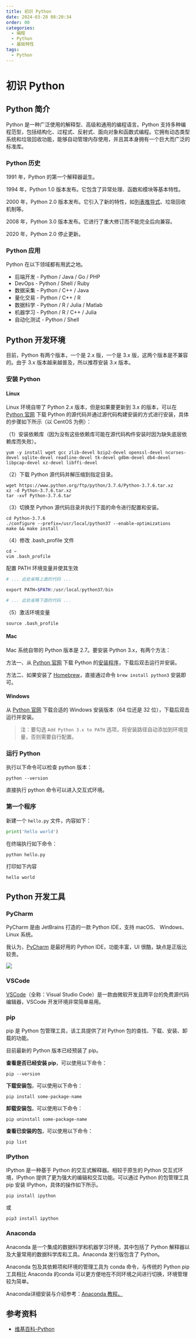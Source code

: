 ```yaml
---
title: 初识 Python
date: 2024-03-28 08:20:34
order: 00
categories:
  - 编程
  - Python
  - 基础特性
tags:
  - Python
---
```


# 初识 Python

## Python 简介

Python 是一种广泛使用的解释型、高级和通用的编程语言。Python 支持多种编程范型，包括结构化、过程式、反射式、面向对象和函数式编程。它拥有动态类型系统和垃圾回收功能，能够自动管理内存使用，并且其本身拥有一个巨大而广泛的标准库。

### Python 历史

1991 年，Python 的第一个解释器诞生。

1994 年，Python 1.0 版本发布。它包含了异常处理、函数和模块等基本特性。

2000 年，Python 2.0 版本发布。它引入了新的特性，如[列表推导式](https://zh.wikipedia.org/wiki/列表推导式)、垃圾回收机制等。

2008 年，Python 3.0 版本发布。它进行了重大修订而不能完全后向兼容。

2020 年，Python 2.0 停止更新。

### Python 应用

Python 在以下领域都有用武之地。

- 后端开发 - Python / Java / Go / PHP
- DevOps - Python / Shell / Ruby
- 数据采集 - Python / C++ / Java
- 量化交易 - Python / C++ / R
- 数据科学 - Python / R / Julia / Matlab
- 机器学习 - Python / R / C++ / Julia
- 自动化测试 - Python / Shell

## Python 开发环境

目前，Python 有两个版本，一个是 2.x 版，一个是 3.x 版，这两个版本是不兼容的。由于 3.x 版本越来越普及，所以推荐安装 3.x 版本。

### 安装 Python

#### Linux

Linux 环境自带了 Python 2.x 版本，但是如果要更新到 3.x 的版本，可以在 [Python 官网](https://www.python.org/) 下载 Python 的源代码并通过源代码构建安装的方式进行安装，具体的步骤如下所示（以 CentOS 为例）：

（1）安装依赖库（因为没有这些依赖库可能在源代码构件安装时因为缺失底层依赖库而失败）。

```shell
yum -y install wget gcc zlib-devel bzip2-devel openssl-devel ncurses-devel sqlite-devel readline-devel tk-devel gdbm-devel db4-devel libpcap-devel xz-devel libffi-devel
```

（2）下载 Python 源代码并解压缩到指定目录。

```shell
wget https://www.python.org/ftp/python/3.7.6/Python-3.7.6.tar.xz
xz -d Python-3.7.6.tar.xz
tar -xvf Python-3.7.6.tar
```

（3）切换至 Python 源代码目录并执行下面的命令进行配置和安装。

```shell
cd Python-3.7.6
./configure --prefix=/usr/local/python37 --enable-optimizations
make && make install
```

（4）修改 .bash_profile 文件

```shell
cd ~
vim .bash_profile
```

配置 PATH 环境变量并使其生效

```powershell
# ... 此处省略上面的代码 ...

export PATH=$PATH:/usr/local/python37/bin

# ... 此处省略下面的代码 ...
```

（5）激活环境变量

```shell
source .bash_profile
```

#### Mac

Mac 系统自带的 Python 版本是 2.7。要安装 Python 3.x，有两个方法：

方法一、从 [Python 官网](https://www.python.org/) 下载 Python 的[安装程序](https://www.python.org/downloads/)，下载后双击运行并安装。

方法二、如果安装了 [Homebrew](https://brew.sh/)，直接通过命令 `brew install python3` 安装即可。

#### Windows

从 [Python 官网](https://www.python.org/) 下载合适的 Windows 安装版本（64 位还是 32 位），下载后双击运行并安装。

> 注：要勾选 `Add Python 3.x to PATH` 选项，将安装路径自动添加到环境变量，否则需要自行配置。

### 运行 Python

执行以下命令可以检查 python 版本：

```
python --version
```

直接执行 python 命令可以进入交互式环境。

### 第一个程序

新建一个 `hello.py` 文件，内容如下：

```python
print('hello world')
```

在终端执行如下命令：

```shell
python hello.py
```

打印如下内容

```
hello world
```

## Python 开发工具

### PyCharm

PyCharm 是由 JetBrains 打造的一款 Python IDE，支持 macOS、 Windows、 Linux 系统。

我认为，[PyCharm](https://www.jetbrains.com/pycharm/) 是最好用的 Python IDE，功能丰富，UI 很酷，缺点是正版比较贵。

![](https://www.jetbrains.com/pycharm/img/screenshots/code-completion_animation.gif)

### VSCode

[VSCode](https://github.com/microsoft/vscode)（全称：Visual Studio Code）是一款由微软开发且跨平台的免费源代码编辑器，VSCode 开发环境非常简单易用。

### pip

pip 是 Python 包管理工具，该工具提供了对 Python 包的查找、下载、安装、卸载的功能。

目前最新的 Python 版本已经预装了 pip。

**查看是否已经安装 pip**，可以使用以下命令：

```
pip --version
```

**下载安装包**，可以使用以下命令：

```
pip install some-package-name
```

**卸载安装包**，可以使用以下命令：

```
pip uninstall some-package-name
```

**查看已安装的包**，可以使用以下命令：

```
pip list
```

### IPython

IPython 是一种基于 Python 的交互式解释器。相较于原生的 Python 交互式环境，IPython 提供了更为强大的编辑和交互功能。可以通过 Python 的包管理工具 pip 安装 IPython，具体的操作如下所示。

```
pip install ipython
```

或

```
pip3 install ipython
```

### Anaconda

Anaconda 是一个集成的数据科学和机器学习环境，其中包括了 Python 解释器以及大量常用的数据科学库和工具。Anaconda 发行版包含了 Python。

Anaconda 包及其依赖项和环境的管理工具为 conda 命令，与传统的 Python pip 工具相比 Anaconda 的conda 可以更方便地在不同环境之间进行切换，环境管理较为简单。

Anaconda详细安装与介绍参考：[Anaconda 教程。](https://www.runoob.com/python-qt/anaconda-tutorial.html)

## 参考资料

- [维基百科-Python](https://zh.wikipedia.org/wiki/Python)